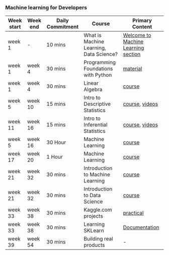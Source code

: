 ### Machine learning for Developers

| Week start | Week end | Daily Commitment | Course | Primary Content |
| ---------- | -------  | ---------------- | ------ | --------------- |
| week 1 | - | 10 mins | What is Machine Learning, Data Science? | [Welcome to Machine Learning section](https://www.udacity.com/course/intro-to-machine-learning--ud120) |
| week 1 | week 4 | 30 mins | Programming Foundations with Python | [material](http://introtopython.org/) |
| week 1 | week 4 | 30 mins | Linear Algebra | [course](https://www.udacity.com/course/linear-algebra-refresher-course--ud953) |
| week 5 | week 10 | 15 mins | Intro to Descriptive Statistics | [course](https://www.udacity.com/course/intro-to-descriptive-statistics--ud827), [videos](https://www.youtube.com/watch?v=h8EYEJ32oQ8&list=PLU5aQXLWR3_yYS0ZYRA-5g5YSSYLNZ6Mc) |
| week 11 | week 16 | 15 mins | Intro to Inferential Statistics | [course](https://www.udacity.com/course/intro-to-inferential-statistics--ud201), [videos](https://www.youtube.com/watch?v=hgtMWR3TFnY&list=PLU5aQXLWR3_za0hcdZH2b28MkIXSyHOE2) |
| week 5 | week 16 | 30 Hour | Machine Learning | [course](https://www.coursera.org/learn/machine-learning) |
| week 17 | week 20 | 1 Hour | Machine Learning | [course](https://www.coursera.org/learn/machine-learning) |
| week 21 | week 32 | 30 mins | Introduction to Machine Learning | [course](https://www.udacity.com/course/intro-to-machine-learning--ud120) |
| week 21 | week 32 | 30 mins | Introduction to Data Science | [course](https://www.udacity.com/course/intro-to-data-science--ud359) |
| week 33 | week 38 | 30 mins | Kaggle.com projects | [practical](https://kaggle.com) |
| week 33 | week 38 | 30 mins | Learning SKLearn | [Documentation](http://scikit-learn.org/stable/documentation.html) |
| week 39 | week 54 | 30 mins | Building real products | - |
